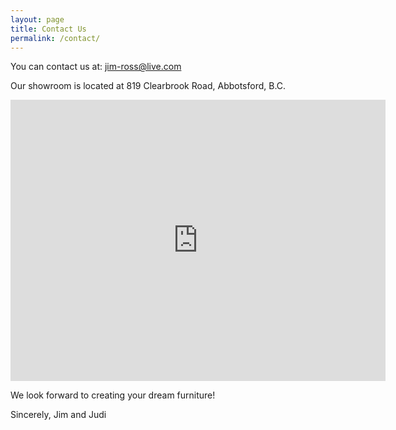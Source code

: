 ```yaml
---
layout: page
title: Contact Us
permalink: /contact/
---
```

You can contact us at: 
[jim-ross@live.com](mailto:jim-ross@live.com)

Our showroom is located at 819 Clearbrook Road, Abbotsford, B.C.
<iframe src="https://www.google.com/maps/embed?pb=!1m18!1m12!1m3!1d2616.6686844466167!2d-122.33997888441179!3d49.01688787930331!2m3!1f0!2f0!3f0!3m2!1i1024!2i768!4f13.1!3m3!1m2!1s0x5485b541788c3b29%3A0x810288f4d4cb779f!2s819+Clearbrook+Rd%2C+Abbotsford%2C+BC+V2T+5X2!5e0!3m2!1sen!2sca!4v1509522607739" width="600" height="450" frameborder="0" style="border:0" allowfullscreen></iframe>

We look forward to creating your dream furniture! 

Sincerely,
Jim and Judi
